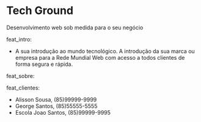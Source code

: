 # Tech Ground
Desenvolvimento web sob medida para o seu negócio

feat_intro:

- A sua introdução ao mundo tecnológico. A introdução da sua marca ou empresa para a Rede Mundial Web com acesso a todos clientes de forma segura e rápida.


feat_sobre:


feat_clientes:
- Alisson Sousa, (85)99999-9999
- George Santos, (85)55555-5555
- Escola Joao Santos, (85)99999-9995